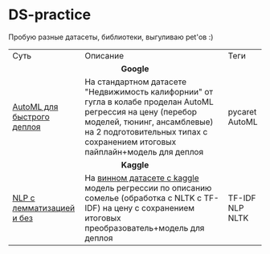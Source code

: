 # DS-practice
Пробую разные датасеты, библиотеки, выгуливаю pet'ов :)
<br>
<table>
  <tr>
    <td>Суть</td>
    <td>Описание</td>
    <td>Теги</td>
  </tr>

  <tr>
    <td colspan="3" align = "center"><b>Google</b></td>
  </tr>

  <tr>
    <td><a href="https://github.com/dmitriygorlov/DS-practice/blob/main/google_california_pycaret.ipynb">AutoML для быстрого деплоя</a></td>
    <td>На стандартном датасете "Недвижимость калифорнии" от гугла в колабе проделан AutoML регрессия на цену (перебор моделей, тюнинг, ансамблевые) на 2 подготовительных типах с сохранением итоговых пайплайн+модель для деплоя</td>
    <td>pycaret</br>AutoML</td>
  </tr>
  
  
  <tr>
    <td colspan="3" align = "center"><b>Kaggle</b></td>
  </tr>
  
  <tr>
    <td><a href="https://github.com/dmitriygorlov/DS-practice/blob/main/NLP_wine_reviews.ipynb">NLP с лемматизацией и без</a></td>
    <td>На <a href="https://www.kaggle.com/zynicide/wine-reviews?select=winemag-data_first150k.csv">винном датасете с kaggle</a> модель регрессии по описанию сомелье (обработка с NLTK с TF-IDF) на цену с сохранением итоговых преобразователь+модель для деплоя</td>
    <td>TF-IDF</br>NLP</br>NLTK</td>
  </tr>
</table>
